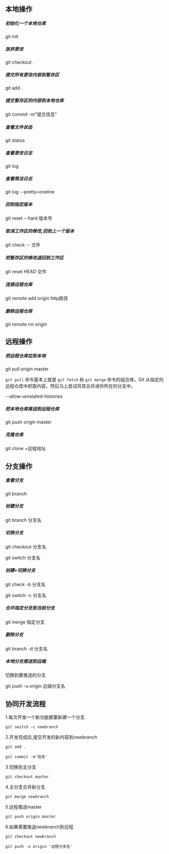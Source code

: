 ## 本地操作

##### 初始化一个本地仓库

git init



##### 放弃更改

git checkout .



##### 提交所有更改内容到暂存区

git add .



##### 提交暂存区的内容到本地仓库

git commit -m"提交信息"



##### 查看文件状态

git status



##### 查看更改日志

git log



##### 查看简洁日志

git log --pretty=oneline



##### 回到指定版本

git reset --hard 版本号



##### 取消工作区的修改,回到上一个版本

git check -- 文件



##### 把暂存区的修改退回到工作区

git reset HEAD 文件



##### 连接远程仓库

git remote add origin http路径



##### 删除远程仓库

git remote rm origin



## 远程操作

##### 把远程仓库拉到本地

git pull origin master

`git pull` 命令基本上就是 `git fetch` 和 `git merge` 命令的组合体，Git 从指定的远程仓库中抓取内容，然后马上尝试将其合并进你所在的分支中。

--allow-unrelated-histories



##### 把本地仓库推送到远程仓库

git push origin master



##### 克隆仓库

git clone +远程地址



## 分支操作

##### 查看分支

git branch



##### 创建分支

git branch 分支名



##### 切换分支

git checkout 分支名

git switch 分支名



##### 创建+切换分支

git check -b 分支名

git switch -c 分支名



##### 合并指定分支到当前分支

git merge 指定分支



##### 删除分支

git branch -d 分支名



##### 本地分支推送到远端

切换到要推送的分支

git push -u origin 远端分支名



## 协同开发流程

1.每次开发一个新功能都要新建一个分支

```git
git switch -c newbranch
```

2.开发完成后,提交开发的新内容到newbranch

```git
git add .

git commit -m'信息'
```

3.切换到主分支

```git
git checkout master
```

4.主分支合并新分支

```git
git marge newbranch
```

5.远程推送master

```git
git push origin master
```

6.如果需要推送newbranch到远程

```git
git checkout newbranch

git push -u origin '远程分支名'
```



